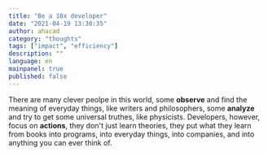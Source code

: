 ```yaml
---
title: "Be a 10x developer"
date: "2021-04-19 13:30:35"
author: ahacad
category: "thoughts"
tags: ["impact", "efficiency"]
description: ""
language: en
mainpanel: true
published: false
---
```


There are many clever peolpe in this world, some **observe** and find
the meaning of everyday things, like writers and philosophers, some
**analyze** and try to get some universal truthes, like physicists.
Developers, however, focus on **actions**, they don't just learn
theories, they put what they learn from books into programs, into
everyday things, into companies, and into anything you can ever think
of.


